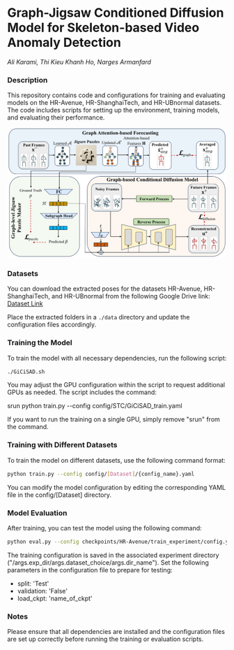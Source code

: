 
# Graph-Jigsaw Conditioned Diffusion Model for Skeleton-based Video Anomaly Detection
_Ali Karami, Thi Kieu Khanh Ho, Narges Armanfard_

### Description
This repository contains code and configurations for training and evaluating models on the HR-Avenue, HR-ShanghaiTech, and HR-UBnormal datasets. The code includes scripts for setting up the environment, training models, and evaluating their performance.

![teaser](model.png) 

### Datasets
You can download the extracted poses for the datasets HR-Avenue, HR-ShanghaiTech, and HR-UBnormal from the following Google Drive link: [Dataset Link](https://drive.google.com/drive/folders/1JMQ4-KzFeWLdwbu7Gvo2_RtPOgYD1zKw?usp=sharing)

Place the extracted folders in a `./data` directory and update the configuration files accordingly.

### Training the Model
To train the model with all necessary dependencies, run the following script:
```sh
./GiCiSAD.sh
```
You may adjust the GPU configuration within the script to request additional GPUs as needed. The script includes the command:

srun python train.py --config config/STC/GiCiSAD_train.yaml

If you want to run the training on a single GPU, simply remove "srun" from the command.

### Training with Different Datasets
To train the model on different datasets, use the following command format:
```sh
python train.py --config config/[Dataset]/{config_name}.yaml
```
You can modify the model configuration by editing the corresponding YAML file in the config/[Dataset] directory.

### Model Evaluation
After training, you can test the model using the following command:
```sh
python eval.py --config checkpoints/HR-Avenue/train_experiment/config.yaml
```
The training configuration is saved in the associated experiment directory ("/args.exp_dir/args.dataset_choice/args.dir_name"). Set the following parameters in the configuration file to prepare for testing:

- split: 'Test'
- validation: 'False'
- load_ckpt: 'name_of_ckpt'

### Notes
Please ensure that all dependencies are installed and the configuration files are set up correctly before running the training or evaluation scripts.
